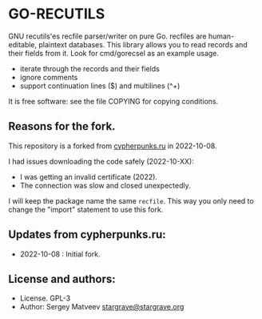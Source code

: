 # GO-RECUTILS

GNU recutils'es recfile parser/writer on pure Go.
recfiles are human-editable, plaintext databases. This library allows
you to read records and their fields from it. Look for cmd/gorecsel as
an example usage.

* iterate through the records and their fields
* ignore comments
* support continuation lines (\$) and multilines (^+)

It is free software: see the file COPYING for copying conditions.

## Reasons for the fork.

This repository is a forked from [cypherpunks.ru](http://www.git.cypherpunks.ru/?p=gorecfile.git;a=summary) in 2022-10-08.

I had issues downloading the code safely (2022-10-XX):

- I was getting an invalid certificate (2022).
- The connection was slow and closed unexpectedly.

I will keep the package name the same `recfile`. This way you only need
to change the "import" statement to use this fork.

## Updates from cypherpunks.ru:

- 2022-10-08 : Initial fork.

## License and authors:

- License. GPL-3
- Author: Sergey Matveev <stargrave@stargrave.org>
